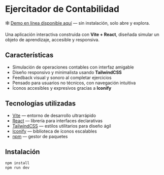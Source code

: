 # Ejercitador de Contabilidad

🕸️ [Demo en línea disponible aquí](https://ziclari.github.io/prueba-edu/) — sin instalación, solo abre y explora.

Una aplicación interactiva construida con **Vite + React**, diseñada simular un objeto de aprendizaje, accesible y responsiva.

## Características

- Simulación de operaciones contables con interfaz amigable
- Diseño responsivo y minimalista usando **TailwindCSS**
- Feedback visual y sonoro al completar ejercicios
- Pensado para usuarios no técnicos, con navegación intuitiva
- Íconos accesibles y expresivos gracias a **Iconify**

## Tecnologías utilizadas

- [Vite](https://vitejs.dev/) — entorno de desarrollo ultrarrápido
- [React](https://react.dev/) — librería para interfaces declarativas
- [TailwindCSS](https://tailwindcss.com/) — estilos utilitarios para diseño ágil
- [Iconify](https://iconify.design/) — biblioteca de íconos escalables
- [npm](https://www.npmjs.com/) — gestor de paquetes

## Instalación

```bash
npm install
npm run dev
